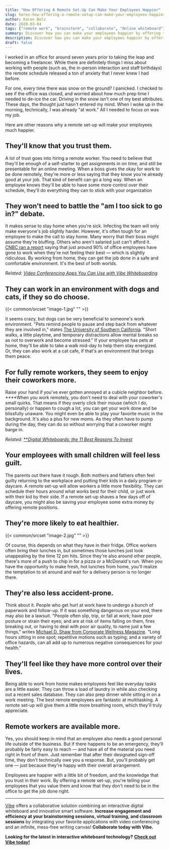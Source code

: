 ```yaml
---
title: "How Offering A Remote Set-Up Can Make Your Employees Happier"
slug: heres-how-offering-a-remote-setup-can-make-your-employees-happier
author: Karen Belz
date: 2020-03-04
tags: ["remote work", "brainstorm", "collaborate", "Online whiteboard"]
summary: Discover how you can make your employees happier by offering them a remote set-up for work.
description: Discover how you can make your employees happier by offering them a remote set-up for work.
draft: false
---
```




I worked in an office for around seven years prior to taking the leap and becoming a freelancer. While there are definitely things I miss about working with people (such as, the in-person interaction and staff birthdays) the remote schedule released a ton of anxiety that I never knew I had before.

For one, every time there was snow on the ground? I panicked. I checked to see if the office was closed, and worried about how much prep time I needed to de-ice the car. Driving in the snow isn't one of my best attributes. These days, the thought just hasn't entered my mind. When I woke up in the morning, technically, I was already "at work." All I needed to focus on was my job. 

Here are other reasons why a remote set-up will make your employees much happier.

## They'll know that you trust them. 

A lot of trust goes into hiring a remote worker. You need to believe that they'll be enough of a self-starter to get assignments in on time, and still be presentable for an online meeting. When a boss gives the okay for work to be done remotely, they're more or less saying that they know you're already good at your job. That kind of benefit can go a long way. When an employee knows they'll be able to have some more control over their schedule, they'll do everything they can to stick with your organization


## They won't need to battle the "am I too sick to go in?" debate. 

It makes sense to stay home when you're sick. Infecting the team will only make everyone's job slightly harder. However, it's often tough for an employee to make the call to stay home. Many worry that their boss might assume they're bluffing. Others who aren't salaried just can't afford it. [CNBC ran a report](https://www.cnbc.com/2019/11/03/90percent-of-employees-say-they-come-to-work-sickheres-how-to-fix-that.html) saying that just around 90% of office employees have gone to work when they're not feeling their best — which is slightly ridiculous. By working from home, they can get the job done in a safe and comfortable environment. It's the best of both worlds.

*Related:* [*Video Conferencing Apps You Can Use with Vibe Whiteboarding*](https://vibe.us/blog/video-conferencing-apps-with-whiteboard/)
 

## They can work in an environment with dogs and cats, if they so do choose. 


{{< common/srcset "image-1.jpg" "" >}}


It seems crazy, but dogs can be very beneficial to someone's work environment. "Pets remind people to pause and step back from whatever they are involved in," states [The University of Southern California](https://appliedpsychologydegree.usc.edu/blog/the-benefits-of-bringing-pets-to-work/). "Short walks, a little playtime, and temporary distractions allow mental breaks so as not to overwork and become stressed." If your employee has pets at home, they'll be able to take a walk mid-day to help them stay energized. Or, they can also work at a cat cafe, if that's an environment that brings them peace.


## For fully remote workers, they seem to enjoy their coworkers more. 

Raise your hand if you've ever gotten annoyed at a cubicle neighbor before. ****When you work remotely, you don't need to deal with your coworker's small quirks. That means if they overly click their mouse (which I do, personally) or happen to cough a lot, you can get your work done and be blissfully unaware. You might even be able to play your favorite music in the background. It's also a plus for new moms. As they often have to pump during the day, they can do so without worrying that a coworker might barge in.

*Related:* [**](https://vibe.us/blog/8-ways-to-brainstorm-with-remote-workers/)[*Digital Whiteboards: the 11 Best Reasons To Invest*](https://vibe.us/blog/11-best-reasons-to-invest-in-a-digital-whiteboard/)

## Your employees with small children will feel less guilt. 

The parents out there have it rough. Both mothers and fathers often feel guilty returning to the workplace and putting their kids in a daily program or daycare. A remote set-up will allow workers a little more flexibility. They can schedule their hours around what works best for their child, or just work with their kid by their side. If a remote set-up shaves a few days off of daycare, you might also be saving your employee some extra money by offering remote positions.
 

## They're more likely to eat healthier. 


{{< common/srcset "image-2.jpg" "" >}}


Of course, this depends on what they have in their fridge. Office workers often bring their lunches in, but sometimes those lunches just look unappealing by the time 12 pm hits. Since they're also around other people, there's more of a push to chip in for a pizza or a McDonald's run. When you have the opportunity to make fresh, hot lunches from home, you'll realize the temptation to sit around and wait for a delivery person is no longer there.



## They're also less accident-prone. 

Think about it. People who get hurt at work have to undergo a bunch of paperwork and follow-up. If it was something dangerous on your end, there may also be a lawsuit. "People often slip, trip, or fall at work; have poor posture or strain their eyes; and are at risk of items falling on them, fires breaking out, or having to deal with poor air quality, to name just a few things," writes [Michael D. Shaw from Corporate Wellness Magazine](https://www.corporatewellnessmagazine.com/article/office-worker-health-may-risk-think). "Long hours sitting in one spot; repetitive motions such as typing; and a variety of office hazards, can all add up to numerous negative consequences for your health."


## They'll feel like they have more control over their lives. 

Being able to work from home makes employees feel like everyday tasks are a little easier. They can throw a load of laundry in while also checking out a recent sales database. They can also prep dinner while sitting in on a work meeting. The best remote employees are fantastic at multitasking. A remote set-up will give them a little more breathing room, which they'll truly appreciate.


## Remote workers are available more. 

Yes, you should keep in mind that an employee also needs a good personal life outside of the business. But if there happens to be an emergency, they'll probably be fairly easy to reach — and have all of the material you need right in front of them. Just remember that after their designated sign-off time, they don't technically owe you a response. But, you'll probably get one — just because they're happy with their overall arrangement.

Employees are happier with a little bit of freedom, and the knowledge that you trust in their work. By offering a remote set-up, you're telling your employees that you value them and know that they don't need to be in the office to get the job done right. 



----------

[Vibe](https://vibe.us/) offers a collaborative solution combining an interactive digital whiteboard and innovative smart software. **Increase engagement and efficiency at your brainstorming sessions, virtual training, and classroom sessions** by integrating your favorite applications with video conferencing and an infinite, mess-free writing canvas! **Collaborate today with Vibe.**

**Looking for the latest in interactive whiteboard technology?** [**Check out Vibe today!**](https://vibe.us/order/)
